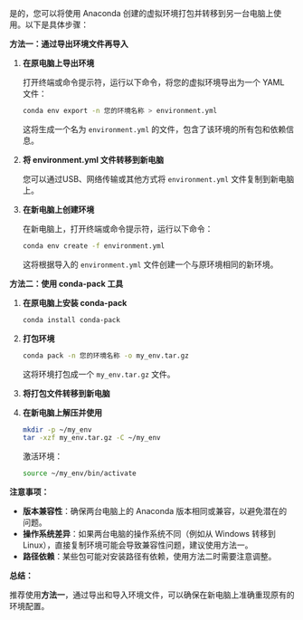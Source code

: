 是的，您可以将使用 Anaconda 创建的虚拟环境打包并转移到另一台电脑上使用。以下是具体步骤：

**方法一：通过导出环境文件再导入**

1. **在原电脑上导出环境**

   打开终端或命令提示符，运行以下命令，将您的虚拟环境导出为一个 YAML 文件：

   ```bash
   conda env export -n 您的环境名称 > environment.yml
   ```

   这将生成一个名为 `environment.yml` 的文件，包含了该环境的所有包和依赖信息。

2. **将 environment.yml 文件转移到新电脑**

   您可以通过USB、网络传输或其他方式将 `environment.yml` 文件复制到新电脑上。

3. **在新电脑上创建环境**

   在新电脑上，打开终端或命令提示符，运行以下命令：

   ```bash
   conda env create -f environment.yml
   ```

   这将根据导入的 `environment.yml` 文件创建一个与原环境相同的新环境。

**方法二：使用 conda-pack 工具**

1. **在原电脑上安装 conda-pack**

   ```bash
   conda install conda-pack
   ```

2. **打包环境**

   ```bash
   conda pack -n 您的环境名称 -o my_env.tar.gz
   ```

   这将环境打包成一个 `my_env.tar.gz` 文件。

3. **将打包文件转移到新电脑**

4. **在新电脑上解压并使用**

   ```bash
   mkdir -p ~/my_env
   tar -xzf my_env.tar.gz -C ~/my_env
   ```

   激活环境：

   ```bash
   source ~/my_env/bin/activate
   ```

**注意事项：**

- **版本兼容性**：确保两台电脑上的 Anaconda 版本相同或兼容，以避免潜在的问题。
- **操作系统差异**：如果两台电脑的操作系统不同（例如从 Windows 转移到 Linux），直接复制环境可能会导致兼容性问题，建议使用方法一。
- **路径依赖**：某些包可能对安装路径有依赖，使用方法二时需要注意调整。

**总结：**

推荐使用**方法一**，通过导出和导入环境文件，可以确保在新电脑上准确重现原有的环境配置。